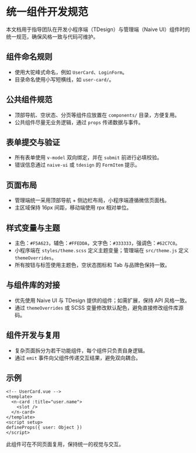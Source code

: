 # 统一组件开发规范

本文档用于指导团队在开发小程序端（TDesign）与管理端（Naive UI）组件时的统一规范，确保风格一致与代码可维护。

## 组件命名规则
- 使用大驼峰式命名，例如 `UserCard`、`LoginForm`。
- 目录命名使用小写短横线，如 `user-card/`。

## 公共组件规范
- 顶部导航、空状态、分页等组件应放置在 `components/` 目录，方便复用。
- 公共组件尽量无业务逻辑，通过 `props` 传递数据与事件。

## 表单提交与验证
- 所有表单使用 `v-model` 双向绑定，并在 `submit` 前进行必填校验。
- 错误信息通过 `naive-ui` 或 `tdesign` 的 `FormItem` 提示。

## 页面布局
- 管理端统一采用顶部导航 + 侧边栏布局，小程序端遵循微信页面栈。
- 主区域保持 16px 间距，移动端使用 rpx 相对单位。

## 样式变量与主题
- 主色：`#F5A623`，辅色：`#FFEDDA`，文字色：`#333333`，强调色：`#62C7C0`。
- 小程序端在 `styles/theme.scss` 定义主题变量；管理端在 `src/theme.js` 定义 `themeOverrides`。
- 所有按钮与标签使用主题色，空状态图标和 Tab 与品牌色保持一致。

## 与组件库的对接
- 优先使用 Naive UI 与 TDesign 提供的组件；如需扩展，保持 API 风格一致。
- 通过 `themeOverrides` 或 SCSS 变量修改默认配色，避免直接修改组件库源码。

## 组件开发与复用
- 复杂页面拆分为若干功能组件，每个组件只负责自身逻辑。
- 通过 `emit` 事件向父组件传递交互结果，避免双向耦合。

## 示例
```vue
<!-- UserCard.vue -->
<template>
  <n-card :title="user.name">
    <slot />
  </n-card>
</template>
<script setup>
defineProps({ user: Object })
</script>
```
此组件可在不同页面复用，保持统一的视觉与交互。
